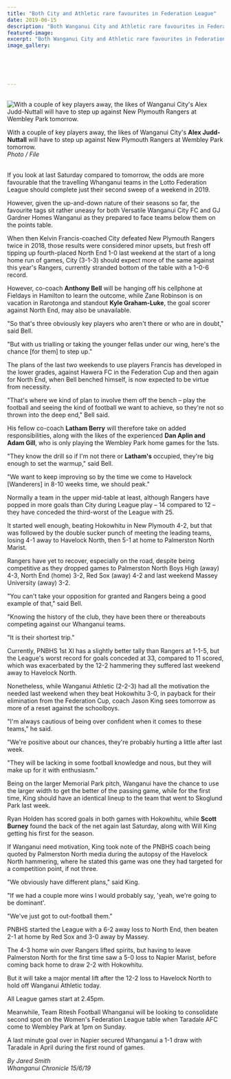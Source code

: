 ```yaml
---
title: "Both City and Athletic rare favourites in Federation League"
date: 2019-06-15
description: "Both Wanganui City and Athletic rare favourites in Federation League..."
featured-image: 
excerpt: "Both Wanganui City and Athletic rare favourites in Federation League."
image_gallery:
	
	
	
	
	
---
```


<p>&nbsp;<br /><img src="https://www.nzherald.co.nz/resizer/DCsRiqhrYr51kzOkG0zdVwvKGAs=/620x349/smart/filters:quality(70)/arc-anglerfish-syd-prod-nzme.s3.amazonaws.com/public/JFPJPK7NVZGQFMHWW4IVMTAPRQ.jpg" alt="With a couple of key players away, the likes of Wanganui City's Alex Judd-Nuttall will have to step up against New Plymouth Rangers at Wembley Park tomorrow." /></p>
<p><span>With a couple of key players away, the likes of Wanganui City's <strong>Alex Judd-Nuttall</strong> will have to step up against New Plymouth Rangers at Wembley Park tomorrow.</span><br /><em>Photo / File</em></p>
<p><br />If you look at last Saturday compared to tomorrow, the odds are more favourable that the travelling Whanganui teams in the Lotto Federation League should complete just their second sweep of a weekend in 2019.</p>
<p>However, given the up-and-down nature of their seasons so far, the favourite tags sit rather uneasy for both Versatile Wanganui City FC and GJ Gardner Homes Wanganui as they prepared to face teams below them on the points table.</p>
<p><span class="ellipsis">When then Kelvin Francis-coached City defeated New Plymouth Rangers twice in 2018, those results were considered minor upsets, but fresh off tipping up fourth-placed North End</span>&nbsp;<span class="QhgiTxHt0g">1-0 last weekend at the start of a long home run of games, City (3-1-3) should expect more of the same against this year's Rangers, currently stranded bottom of the table with a 1-0-6 record.</span></p>
<p class="QhgiTxHt0g">However, co-coach <strong>Anthony Bell</strong> will be hanging off his cellphone at Fieldays in Hamilton to learn the outcome, while Zane Robinson is on vacation in Rarotonga and standout <strong>Kyle Graham-Luke</strong>, the goal scorer against North End, may also be unavailable.</p>
<p class="QhgiTxHt0g">"So that's three obviously key players who aren't there or who are in doubt," said Bell.</p>
<p class="QhgiTxHt0g">"But with us trialling or taking the younger fellas under our wing, here's the chance [for them] to step up."</p>
<p class="QhgiTxHt0g">The plans of the last two weekends to use players Francis has developed in the lower grades, against Hawera FC in the Federation Cup and then again for North End, when Bell benched himself, is now expected to be virtue from necessity.</p>
<p class="QhgiTxHt0g">"That's where we kind of plan to involve them off the bench &ndash; play the football and seeing the kind of football we want to achieve, so they're not so thrown into the deep end," Bell said.</p>
<p class="QhgiTxHt0g">His fellow co-coach <strong>Latham Berry</strong> will therefore take on added responsibilities, along with the likes of the experienced <strong>Dan Aplin and Adam Gill</strong>, who is only playing the Wembley Park home games for the 1sts.</p>
<p class="QhgiTxHt0g">"They know the drill so if I'm not there or <strong>Latham's</strong> occupied, they're big enough to set the warmup," said Bell.</p>
<p class="QhgiTxHt0g">"We want to keep improving so by the time we come to Havelock [Wanderers] in 8-10 weeks time, we should peak."</p>
<p class="QhgiTxHt0g">Normally a team in the upper mid-table at least, although Rangers have popped in more goals than City during League play &ndash; 14 compared to 12 &ndash; they have conceded the third-worst of the League with 25.</p>
<p class="QhgiTxHt0g">It started well enough, beating Hokowhitu in New Plymouth 4-2, but that was followed by the double sucker punch of meeting the leading teams, losing 4-1 away to Havelock North, then 5-1 at home to Palmerston North Marist.</p>
<p class="QhgiTxHt0g">Rangers have yet to recover, especially on the road, despite being competitive as they dropped games to Palmerston North Boys High (away) 4-3, North End (home) 3-2, Red Sox (away) 4-2 and last weekend Massey University (away) 3-2.</p>
<p class="QhgiTxHt0g">"You can't take your opposition for granted and Rangers being a good example of that," said Bell.</p>
<p class="QhgiTxHt0g">"Knowing the history of the club, they have been there or thereabouts competing against our Whanganui teams.</p>
<p class="QhgiTxHt0g">"It is their shortest trip."</p>
<p class="QhgiTxHt0g">Currently, PNBHS 1st XI has a slightly better tally than Rangers at 1-1-5, but the League's worst record for goals conceded at 33, compared to 11 scored, which was exacerbated by the 12-2 hammering they suffered last weekend away to Havelock North.</p>
<p class="QhgiTxHt0g">Nonetheless, while Wanganui Athletic (2-2-3) had all the motivation the needed last weekend when they beat Hokowhitu 3-0, in payback for their elimination from the Federation Cup, coach Jason King sees tomorrow as more of a reset against the schoolboys.</p>
<p class="QhgiTxHt0g">"I'm always cautious of being over confident when it comes to these teams," he said.</p>
<p class="QhgiTxHt0g">"We're positive about our chances, they're probably hurting a little after last week.</p>
<p class="QhgiTxHt0g">"They will be lacking in some football knowledge and nous, but they will make up for it with enthusiasm."</p>
<p class="QhgiTxHt0g">Being on the larger Memorial Park pitch, Wanganui have the chance to use the larger width to get the better of the passing game, while for the first time, King should have an identical lineup to the team that went to Skoglund Park last week.</p>
<p class="QhgiTxHt0g">Ryan Holden has scored goals in both games with Hokowhitu, while <strong>Scott Burney</strong> found the back of the net again last Saturday, along with Will King getting his first for the season.</p>
<p class="QhgiTxHt0g">If Wanganui need motivation, King took note of the PNBHS coach being quoted by Palmerston North media during the autopsy of the Havelock North hammering, where he stated this game was one they had targeted for a competition point, if not three.</p>
<p class="QhgiTxHt0g">"We obviously have different plans," said King.</p>
<p class="QhgiTxHt0g">"If we had a couple more wins I would probably say, 'yeah, we're going to be dominant'.</p>
<p class="QhgiTxHt0g">"We've just got to out-football them."</p>
<p class="QhgiTxHt0g">PNBHS started the League with a 6-2 away loss to North End, then beaten 2-1 at home by Red Sox and 3-0 away by Massey.</p>
<p class="QhgiTxHt0g">The 4-3 home win over Rangers lifted spirits, but having to leave Palmerston North for the first time saw a 5-0 loss to Napier Marist, before coming back home to draw 2-2 with Hokowhitu.</p>
<p class="QhgiTxHt0g">But it will take a major mental lift after the 12-2 loss to Havelock North to hold off Wanganui Athletic today.</p>
<p class="QhgiTxHt0g">All League games start at 2.45pm.</p>
<p class="QhgiTxHt0g">Meanwhile, Team Ritesh Football Whanganui will be looking to consolidate second spot on the Women's Federation League table when Taradale AFC come to Wembley Park at 1pm on Sunday.</p>
<p class="QhgiTxHt0g">A last minute goal over in Napier secured Whanganui a 1-1 draw with Taradale in April during the first round of games.</p>
<p class="QhgiTxHt0g"><em>By Jared Smith</em><br /><em>Whanganui Chronicle 15/6/19</em></p>

